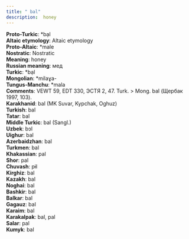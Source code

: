 ```yaml
---
title: " bal"
description:  honey
---
```


<strong>Proto-Turkic</strong>:  *bạl<br>
<strong>Altaic etymology</strong>:  Altaic etymology<br>
<strong> Proto-Altaic</strong>:  *male<br>
<strong>Nostratic</strong>:  Nostratic<br>
<strong>Meaning</strong>:  honey<br>
<strong>Russian meaning</strong>:  мед<br>
<strong>Turkic</strong>:  *bạl<br>
<strong>Mongolian</strong>:  *milaɣa-<br>
<strong>Tungus-Manchu</strong>:  *mala<br>
<strong>Comments</strong>:  VEWT 59, EDT 330, ЭСТЯ 2, 47. Turk. > Mong. bal (Щербак 1997, 103).<br>
<strong>Karakhanid</strong>:  bal (MK Suvar, Kypchak, Oghuz)<br>
<strong>Turkish</strong>:  bal<br>
<strong>Tatar</strong>:  bal<br>
<strong>Middle Turkic</strong>:  bal (Sangl.)<br>
<strong>Uzbek</strong>:  bɔl<br>
<strong>Uighur</strong>:  bal<br>
<strong>Azerbaidzhan</strong>:  bal<br>
<strong>Turkmen</strong>:  bal<br>
<strong>Khakassian</strong>:  pal<br>
<strong>Shor</strong>:  pal<br>
<strong>Chuvash</strong>:  pɨl<br>
<strong>Kirghiz</strong>:  bal<br>
<strong>Kazakh</strong>:  bal<br>
<strong>Noghai</strong>:  bal<br>
<strong>Bashkir</strong>:  bal<br>
<strong>Balkar</strong>:  bal<br>
<strong>Gagauz</strong>:  bal<br>
<strong>Karaim</strong>:  bal<br>
<strong>Karakalpak</strong>:  bal, pal<br>
<strong>Salar</strong>:  pal<br>
<strong>Kumyk</strong>:  bal<br>


